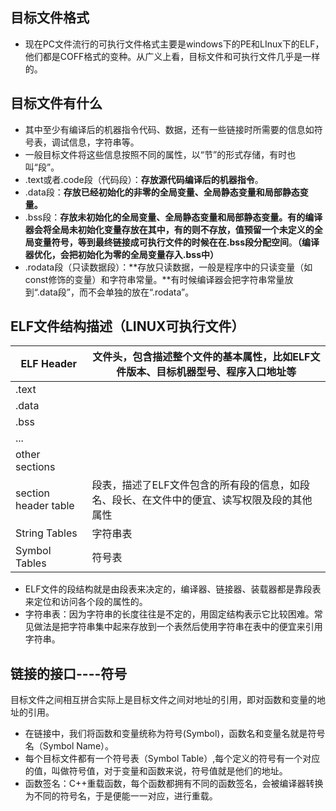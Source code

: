 ## 目标文件格式
+ 现在PC文件流行的可执行文件格式主要是windows下的PE和LInux下的ELF，他们都是COFF格式的变种。从广义上看，目标文件和可执行文件几乎是一样的。
## 目标文件有什么
+ 其中至少有编译后的机器指令代码、数据，还有一些链接时所需要的信息如符号表，调试信息，字符串等。
+ 一般目标文件将这些信息按照不同的属性，以“节”的形式存储，有时也叫“段”。
+ .text或者.code段（代码段）：**存放源代码编译后的机器指令**。
+ .data段：**存放已经初始化的非零的全局变量、全局静态变量和局部静态变量。**
+ .bss段：**存放未初始化的全局变量、全局静态变量和局部静态变量。有的编译器会将全局未初始化变量存放在其中，有的则不存放，值预留一个未定义的全局变量符号，等到最终链接成可执行文件的时候在在.bss段分配空间**。**（编译器优化，会把初始化为零的全局变量存入.bss中）**
+ .rodata段（只读数据段）：**存放只读数据，一般是程序中的只读变量（如const修饰的变量）和字符串常量。**有时候编译器会把字符串常量放到“.data段”，而不会单独的放在“.rodata”。

## ELF文件结构描述（LINUX可执行文件）

|ELF Header | 文件头，包含描述整个文件的基本属性，比如ELF文件版本、目标机器型号、程序入口地址等|
|---|-----|
|.text| |
|.data| |
|.bss| |
|...| |
|other sections | |
|section header table|段表，描述了ELF文件包含的所有段的信息，如段名、段长、在文件中的便宜、读写权限及段的其他属性|
|String Tables| 字符串表|
|Symbol Tables| 符号表|

+ ELF文件的段结构就是由段表来决定的，编译器、链接器、装载器都是靠段表来定位和访问各个段的属性的。
+ 字符串表：因为字符串的长度往往是不定的，用固定结构表示它比较困难。常见做法是把字符串集中起来存放到一个表然后使用字符串在表中的便宜来引用字符串。

## 链接的接口----符号

目标文件之间相互拼合实际上是目标文件之间对地址的引用，即对函数和变量的地址的引用。

+ 在链接中，我们将函数和变量统称为符号(Symbol)，函数名和变量名就是符号名（Symbol Name）。
+ 每个目标文件都有一个符号表（Symbol Table）,每个定义的符号有一个对应的值，叫做符号值，对于变量和函数来说，符号值就是他们的地址。
+ 函数签名：C++重载函数，每个函数都拥有不同的函数签名，会被编译器转换为不同的符号名，于是便能一一对应，进行重载。

